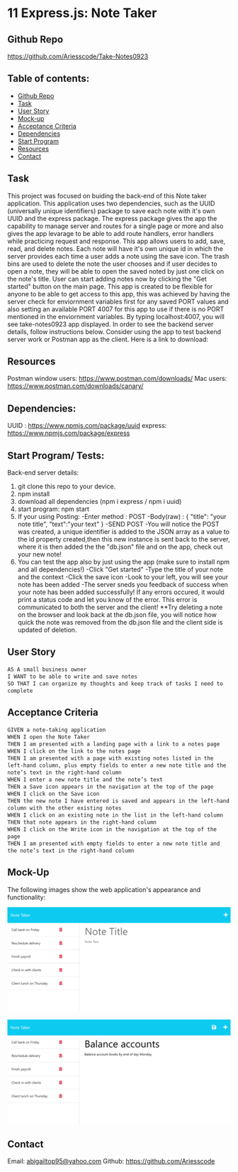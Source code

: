 # 11 Express.js: Note Taker

## Github Repo 
https://github.com/Ariesscode/Take-Notes0923

## Table of contents:

- [Github Repo](#github-repo)
- [Task](#task)
- [User Story](#user-story)
- [Mock-up](#mock-up)
- [Acceptance Criteria](#acceptance-criteria)
- [Dependencies](#dependencies)
- [Start Program](#start-program-tests)
- [Resources](#resources)
- [Contact](#contact)



## Task

This project was focused on buiding the back-end of this Note taker application. This application uses two dependencies, such as the UUID (universally unique identifiers) package to save each note with it's own UUID and the express package. The express package gives the app the capability to manage server and routes for a single page or more and also gives the app levarage to be able to add route handlers, error handlers while practicing request and response. This app allows users to add, save, read, and delete notes. Each note will have it's own unique id in which the server provides each time a user adds a note using the save icon. The trash bins are used to delete the note the user chooses and if user decides to open a note, they will be able to open the saved noted by just one click on the note's title. User can start adding notes now by clicking the "Get started" button on the main page. This app is created to be flexible for anyone to be able to get access to this app, this was achieved by having the server check for enviornment variables first for any saved PORT values and also setting an available PORT 4007 for this app to use if there is no PORT mentioned in the enviornment variables. By typing localhost:4007, you will see take-notes0923 app displayed. In order to see the backend server details, follow instructions below. Consider using the app to test backend server work or Postman app as the client. Here is a link to download:

## Resources

Postman
window users: https://www.postman.com/downloads/
Mac users: https://www.postman.com/downloads/canary/

## Dependencies:
UUID : https://www.npmjs.com/package/uuid
express: https://www.npmjs.com/package/express

## Start Program/ Tests:

Back-end server details:
1. git clone this repo to your device.
2. npm install
3. download all dependencies (npm i express / npm i uuid)
4. start program: npm start
5. If your using Posting: 
-Enter method : POST
-Body(raw) : {
  "title": "your note title",
  "text":"your text"
}
-SEND POST
-You will notice the POST was created, a unique identifier is added to the JSON array as a value to the id property created,then this new instance is sent back to the server, where it is then added the the "db.json" file and on the app, check out your new note! 
6. You can test the app also by just using the app (make sure to install npm and all dependencies!)
-Click "Get started"
-Type the title of your note and the context 
-Click the save icon 
-Look to your left, you will see your note has been added
-The server sneds you feedback of success when your note has been added successfully! If any errors
occured, it would print a status code and let you know of the error. This error is communicated to both the server and the client!
**Try deleting a note on the browser and look back at the db.json file, you will notice how quick the note was removed from the db.json file and the client side is updated of deletion.




## User Story

```
AS A small business owner
I WANT to be able to write and save notes
SO THAT I can organize my thoughts and keep track of tasks I need to complete
```


## Acceptance Criteria

```
GIVEN a note-taking application
WHEN I open the Note Taker
THEN I am presented with a landing page with a link to a notes page
WHEN I click on the link to the notes page
THEN I am presented with a page with existing notes listed in the left-hand column, plus empty fields to enter a new note title and the note’s text in the right-hand column
WHEN I enter a new note title and the note’s text
THEN a Save icon appears in the navigation at the top of the page
WHEN I click on the Save icon
THEN the new note I have entered is saved and appears in the left-hand column with the other existing notes
WHEN I click on an existing note in the list in the left-hand column
THEN that note appears in the right-hand column
WHEN I click on the Write icon in the navigation at the top of the page
THEN I am presented with empty fields to enter a new note title and the note’s text in the right-hand column
```


## Mock-Up

The following images show the web application's appearance and functionality:

![Existing notes are listed in the left-hand column with empty fields on the right-hand side for the new note’s title and text.](./Assets/11-express-homework-demo-01.png)

![Note titled “Balance accounts” reads, “Balance account books by end of day Monday,” with other notes listed on the left.](./Assets/11-express-homework-demo-02.png)


## Contact

Email: abigailtop95@yahoo.com
Github: https://github.com/Ariesscode